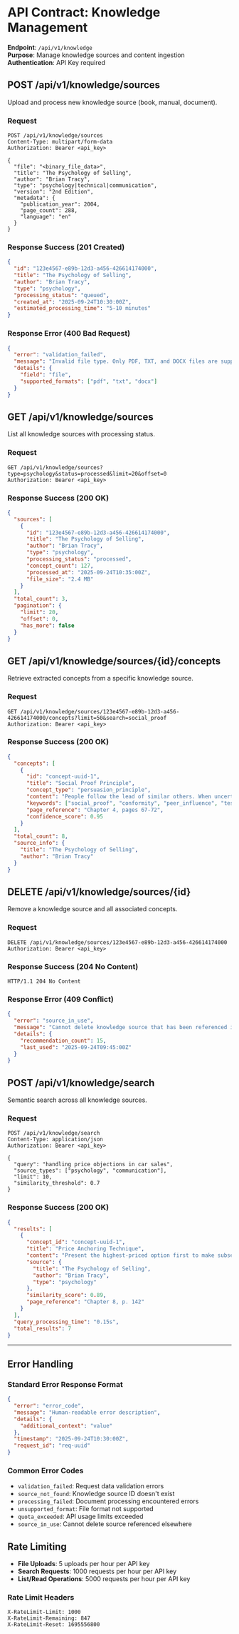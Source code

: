 # API Contract: Knowledge Management

**Endpoint**: `/api/v1/knowledge`  
**Purpose**: Manage knowledge sources and content ingestion  
**Authentication**: API Key required

## POST /api/v1/knowledge/sources

Upload and process new knowledge source (book, manual, document).

### Request
```http
POST /api/v1/knowledge/sources
Content-Type: multipart/form-data
Authorization: Bearer <api_key>

{
  "file": "<binary_file_data>",
  "title": "The Psychology of Selling",
  "author": "Brian Tracy", 
  "type": "psychology|technical|communication",
  "version": "2nd Edition",
  "metadata": {
    "publication_year": 2004,
    "page_count": 288,
    "language": "en"
  }
}
```

### Response Success (201 Created)
```json
{
  "id": "123e4567-e89b-12d3-a456-426614174000",
  "title": "The Psychology of Selling",
  "author": "Brian Tracy",
  "type": "psychology",
  "processing_status": "queued",
  "created_at": "2025-09-24T10:30:00Z",
  "estimated_processing_time": "5-10 minutes"
}
```

### Response Error (400 Bad Request)
```json
{
  "error": "validation_failed",
  "message": "Invalid file type. Only PDF, TXT, and DOCX files are supported.",
  "details": {
    "field": "file",
    "supported_formats": ["pdf", "txt", "docx"]
  }
}
```

## GET /api/v1/knowledge/sources

List all knowledge sources with processing status.

### Request
```http
GET /api/v1/knowledge/sources?type=psychology&status=processed&limit=20&offset=0
Authorization: Bearer <api_key>
```

### Response Success (200 OK)
```json
{
  "sources": [
    {
      "id": "123e4567-e89b-12d3-a456-426614174000",
      "title": "The Psychology of Selling",
      "author": "Brian Tracy",
      "type": "psychology",
      "processing_status": "processed",
      "concept_count": 127,
      "processed_at": "2025-09-24T10:35:00Z",
      "file_size": "2.4 MB"
    }
  ],
  "total_count": 3,
  "pagination": {
    "limit": 20,
    "offset": 0,
    "has_more": false
  }
}
```

## GET /api/v1/knowledge/sources/{id}/concepts

Retrieve extracted concepts from a specific knowledge source.

### Request
```http
GET /api/v1/knowledge/sources/123e4567-e89b-12d3-a456-426614174000/concepts?limit=50&search=social_proof
Authorization: Bearer <api_key>
```

### Response Success (200 OK)
```json
{
  "concepts": [
    {
      "id": "concept-uuid-1",
      "title": "Social Proof Principle",
      "concept_type": "persuasion_principle",
      "content": "People follow the lead of similar others. When uncertain about a decision, they look to the behavior and choices of people like themselves.",
      "keywords": ["social_proof", "conformity", "peer_influence", "testimonials"],
      "page_reference": "Chapter 4, pages 67-72",
      "confidence_score": 0.95
    }
  ],
  "total_count": 8,
  "source_info": {
    "title": "The Psychology of Selling",
    "author": "Brian Tracy"
  }
}
```

## DELETE /api/v1/knowledge/sources/{id}

Remove a knowledge source and all associated concepts.

### Request
```http
DELETE /api/v1/knowledge/sources/123e4567-e89b-12d3-a456-426614174000
Authorization: Bearer <api_key>
```

### Response Success (204 No Content)
```http
HTTP/1.1 204 No Content
```

### Response Error (409 Conflict)
```json
{
  "error": "source_in_use",
  "message": "Cannot delete knowledge source that has been referenced in recommendations.",
  "details": {
    "recommendation_count": 15,
    "last_used": "2025-09-24T09:45:00Z"
  }
}
```

## POST /api/v1/knowledge/search

Semantic search across all knowledge sources.

### Request
```http
POST /api/v1/knowledge/search
Content-Type: application/json
Authorization: Bearer <api_key>

{
  "query": "handling price objections in car sales",
  "source_types": ["psychology", "communication"],
  "limit": 10,
  "similarity_threshold": 0.7
}
```

### Response Success (200 OK)
```json
{
  "results": [
    {
      "concept_id": "concept-uuid-1",
      "title": "Price Anchoring Technique",
      "content": "Present the highest-priced option first to make subsequent options appear more reasonable by comparison...",
      "source": {
        "title": "The Psychology of Selling",
        "author": "Brian Tracy",
        "type": "psychology"
      },
      "similarity_score": 0.89,
      "page_reference": "Chapter 8, p. 142"
    }
  ],
  "query_processing_time": "0.15s",
  "total_results": 7
}
```

---

## Error Handling

### Standard Error Response Format
```json
{
  "error": "error_code",
  "message": "Human-readable error description",
  "details": {
    "additional_context": "value"
  },
  "timestamp": "2025-09-24T10:30:00Z",
  "request_id": "req-uuid"
}
```

### Common Error Codes
- `validation_failed`: Request data validation errors
- `source_not_found`: Knowledge source ID doesn't exist
- `processing_failed`: Document processing encountered errors
- `unsupported_format`: File format not supported
- `quota_exceeded`: API usage limits exceeded
- `source_in_use`: Cannot delete source referenced elsewhere

## Rate Limiting

- **File Uploads**: 5 uploads per hour per API key
- **Search Requests**: 1000 requests per hour per API key
- **List/Read Operations**: 5000 requests per hour per API key

### Rate Limit Headers
```http
X-RateLimit-Limit: 1000
X-RateLimit-Remaining: 847
X-RateLimit-Reset: 1695556800
```
